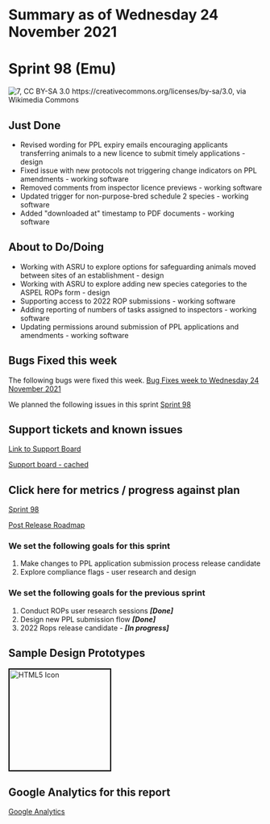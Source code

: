 # Summary as of Wednesday 24 November 2021 

# Sprint 98 (Emu)

![7, CC BY-SA 3.0 <https://creativecommons.org/licenses/by-sa/3.0>, via Wikimedia Commons](graphs/emu.jpg)

## Just Done
* Revised wording for PPL expiry emails encouraging applicants transferring animals to a new licence to submit timely applications - design
* Fixed issue with new protocols not triggering change indicators on PPL amendments - working software
* Removed comments from inspector licence previews - working software
* Updated trigger for non-purpose-bred schedule 2 species - working software
* Added "downloaded at" timestamp to PDF documents - working software

## About to Do/Doing
* Working with ASRU to explore options for safeguarding animals moved between sites of an establishment - design
* Working with ASRU to explore adding new species categories to the ASPEL ROPs form - design
* Supporting access to 2022 ROP submissions - working software
* Adding reporting of numbers of tasks assigned to inspectors - working software
* Updating permissions around submission of PPL applications and amendments - working software

## Bugs Fixed this week
The following bugs were fixed this week.
[Bug Fixes week to Wednesday 24 November 2021](graphs/bugs24112021.png)

We planned the following issues in this sprint 
[Sprint 98](graphs/sprint24112021.png)

## Support tickets and known issues
[Link to Support Board](https://collaboration.homeoffice.gov.uk/jira/secure/RapidBoard.jspa?rapidView=1717&selectedIssue=ASSB-253)

[Support board - cached](graphs/supportBoard24112021.png)

## Click here for metrics / progress against plan
[Sprint 98](graphs/progress24112021.png)

[Post Release Roadmap](graphs/roadmap24112021.png)

### We set the following goals for this sprint
1. Make changes to PPL application submission process release candidate 
2. Explore compliance flags - user research and design

### We set the following goals for the previous sprint
1. Conduct ROPs user research sessions ***[Done]***
2. Design new PPL submission flow ***[Done]***
3. 2022 Rops release candidate - ***[In progress]***

## Sample Design Prototypes
<a href="graphs/proto1_24112021.png"><img src="graphs/proto1_24112021.png" alt="HTML5 Icon" width="200" style="border:2px solid black"></a>
<br>


## Google Analytics for this report
[Google Analytics](graphs/GA24112021.png)

